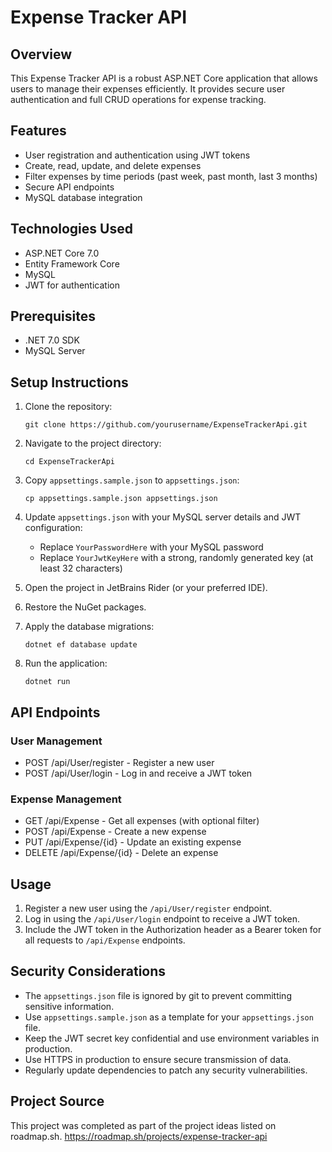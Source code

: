 ﻿# Expense Tracker API

## Overview
This Expense Tracker API is a robust ASP.NET Core application that allows users to manage their expenses efficiently. It provides secure user authentication and full CRUD operations for expense tracking.

## Features
- User registration and authentication using JWT tokens
- Create, read, update, and delete expenses
- Filter expenses by time periods (past week, past month, last 3 months)
- Secure API endpoints
- MySQL database integration

## Technologies Used
- ASP.NET Core 7.0
- Entity Framework Core
- MySQL
- JWT for authentication

## Prerequisites
- .NET 7.0 SDK
- MySQL Server

## Setup Instructions

1. Clone the repository:
   ```
   git clone https://github.com/yourusername/ExpenseTrackerApi.git
   ```

2. Navigate to the project directory:
   ```
   cd ExpenseTrackerApi
   ```

3. Copy `appsettings.sample.json` to `appsettings.json`:
   ```
   cp appsettings.sample.json appsettings.json
   ```

4. Update `appsettings.json` with your MySQL server details and JWT configuration:
    - Replace `YourPasswordHere` with your MySQL password
    - Replace `YourJwtKeyHere` with a strong, randomly generated key (at least 32 characters)

5. Open the project in JetBrains Rider (or your preferred IDE).

6. Restore the NuGet packages.

7. Apply the database migrations:
   ```
   dotnet ef database update
   ```

8. Run the application:
   ```
   dotnet run
   ```

## API Endpoints

### User Management
- POST /api/User/register - Register a new user
- POST /api/User/login - Log in and receive a JWT token

### Expense Management
- GET /api/Expense - Get all expenses (with optional filter)
- POST /api/Expense - Create a new expense
- PUT /api/Expense/{id} - Update an existing expense
- DELETE /api/Expense/{id} - Delete an expense

## Usage
1. Register a new user using the `/api/User/register` endpoint.
2. Log in using the `/api/User/login` endpoint to receive a JWT token.
3. Include the JWT token in the Authorization header as a Bearer token for all requests to `/api/Expense` endpoints.

## Security Considerations
- The `appsettings.json` file is ignored by git to prevent committing sensitive information.
- Use `appsettings.sample.json` as a template for your `appsettings.json` file.
- Keep the JWT secret key confidential and use environment variables in production.
- Use HTTPS in production to ensure secure transmission of data.
- Regularly update dependencies to patch any security vulnerabilities.


## Project Source
This project was completed as part of the project ideas listed on roadmap.sh.
https://roadmap.sh/projects/expense-tracker-api